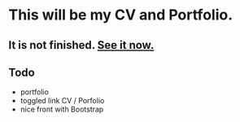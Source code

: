 # This will be my CV and Portfolio.

## It is not finished. [See it now.](https://developpeur-react-nord.netlify.com)

## Todo

- portfolio
- toggled link CV / Porfolio
- nice front with Bootstrap
